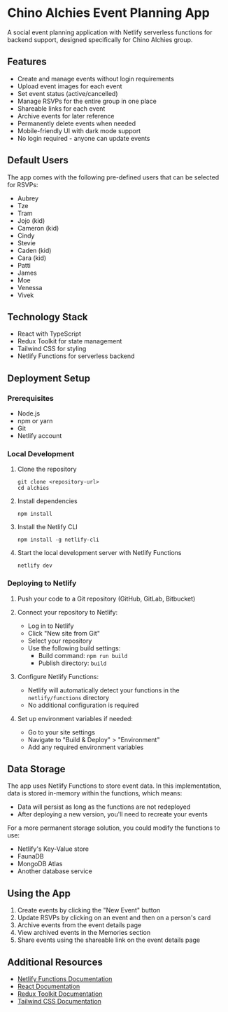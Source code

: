# Chino Alchies Event Planning App

A social event planning application with Netlify serverless functions for backend support, designed specifically for Chino Alchies group.

## Features

- Create and manage events without login requirements
- Upload event images for each event
- Set event status (active/cancelled)
- Manage RSVPs for the entire group in one place
- Shareable links for each event
- Archive events for later reference
- Permanently delete events when needed
- Mobile-friendly UI with dark mode support
- No login required - anyone can update events

## Default Users

The app comes with the following pre-defined users that can be selected for RSVPs:

- Aubrey
- Tze
- Tram
- Jojo (kid)
- Cameron (kid)
- Cindy
- Stevie
- Caden (kid)
- Cara (kid)
- Patti
- James
- Moe
- Venessa
- Vivek

## Technology Stack

- React with TypeScript
- Redux Toolkit for state management
- Tailwind CSS for styling
- Netlify Functions for serverless backend

## Deployment Setup

### Prerequisites

- Node.js
- npm or yarn
- Git
- Netlify account

### Local Development

1. Clone the repository
   ```
   git clone <repository-url>
   cd alchies
   ```

2. Install dependencies
   ```
   npm install
   ```

3. Install the Netlify CLI
   ```
   npm install -g netlify-cli
   ```

4. Start the local development server with Netlify Functions
   ```
   netlify dev
   ```

### Deploying to Netlify

1. Push your code to a Git repository (GitHub, GitLab, Bitbucket)

2. Connect your repository to Netlify:
   - Log in to Netlify
   - Click "New site from Git"
   - Select your repository
   - Use the following build settings:
     - Build command: `npm run build`
     - Publish directory: `build`

3. Configure Netlify Functions:
   - Netlify will automatically detect your functions in the `netlify/functions` directory
   - No additional configuration is required

4. Set up environment variables if needed:
   - Go to your site settings
   - Navigate to "Build & Deploy" > "Environment"
   - Add any required environment variables

## Data Storage

The app uses Netlify Functions to store event data. In this implementation, data is stored in-memory within the functions, which means:

- Data will persist as long as the functions are not redeployed
- After deploying a new version, you'll need to recreate your events

For a more permanent storage solution, you could modify the functions to use:
- Netlify's Key-Value store
- FaunaDB
- MongoDB Atlas
- Another database service

## Using the App

1. Create events by clicking the "New Event" button
2. Update RSVPs by clicking on an event and then on a person's card
3. Archive events from the event details page
4. View archived events in the Memories section
5. Share events using the shareable link on the event details page

## Additional Resources

- [Netlify Functions Documentation](https://docs.netlify.com/functions/overview/)
- [React Documentation](https://reactjs.org/docs/getting-started.html)
- [Redux Toolkit Documentation](https://redux-toolkit.js.org/introduction/getting-started)
- [Tailwind CSS Documentation](https://tailwindcss.com/docs)
